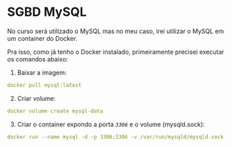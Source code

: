# SGBD MySQL

No curso será utilizado o MySQL mas no meu caso, irei utilizar o MySQL em um container do Docker.

Pra isso, como já tenho o Docker instalado, primeiramente precisei executar os comandos abaixo: 

1. Baixar a imagem: 
 ```yml
docker pull mysql:latest
```
    
2. Criar volume:
```yml
docker volume create mysql-data
```

3. Criar o container expondo a porta _`3306`_ e o volume (mysqld.sock):
```yml
docker run --name mysql -d -p 3306:3306 -v /var/run/mysqld/mysqld.sock:/var/run/mysqld/mysqld.sock -e MYSQL_ROOT_PASSWORD=root mysql:latest
```
